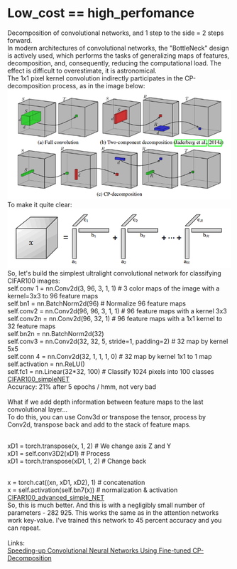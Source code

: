 <H1>Low_cost == high_perfomance<br></H1>
Decomposition of convolutional networks, and 1 step to the side = 2 steps forward.<br>
In modern architectures of convolutional networks, the "BottleNeck" design is actively used, which performs the tasks of generalizing maps of features, decomposition, and, consequently, reducing the computational load. The effect is difficult to overestimate, it is astronomical.<br>
The 1x1 pixel kernel convolution indirectly participates in the CP-decomposition process, as in the image below:<br>
<img src="https://github.com/StasGT/Decomposition/blob/main/1.png" /><br>
To make it quite clear:<br>
<img src="https://github.com/StasGT/Decomposition/blob/main/2.png" /><br>
So, let's build the simplest ultralight convolutional network for classifying CIFAR100 images:<br>
self.conv 1 = nn.Conv2d(3, 96, 3, 1, 1) # 3 color maps of the image with a kernel=3x3 to 96 feature maps<br>
self.bn1 = nn.BatchNorm2d(96) # Normalize 96 feature maps<br>
self.conv2 = nn.Conv2d(96, 96, 3, 1, 1) # 96 feature maps with a kernel 3x3<br>
self.conv2n = nn.Conv2d(96, 32, 1) # 96 feature maps with a 1x1 kernel to 32 feature maps<br>
self.bn2n = nn.BatchNorm2d(32)<br>
self.conv3 = nn.Conv2d(32, 32, 5, stride=1, padding=2) # 32 map by kernel 5x5<br>
self.conn 4 = nn.Conv2d(32, 1, 1, 1, 0) # 32 map by kernel 1x1 to 1 map<br>
self.activation = nn.ReLU()<br>
self.fc1 = nn.Linear(32*32, 100) # Classify 1024 pixels into 100 classes<br>
<a href="https://github.com/StasGT/Decomposition/blob/main/CIFAR100_simpleNET.ipynb">CIFAR100_simpleNET</a><br>
Accuracy: 21% after 5 epochs / hmm, not very bad<br><br>
What if we add depth information between feature maps to the last convolutional layer...<br>
To do this, you can use Conv3d or transpose the tensor, process by Conv2d, transpose back and add to the stack of feature maps.<br><br>

xD1 = torch.transpose(x, 1, 2)   # We change axis Z and Y<br>
xD1 = self.conv3D2(xD1)          # Process<br>
xD1 = torch.transpose(xD1, 1, 2) # Change back<br><br>

x = torch.cat((xn, xD1, xD2), 1) # concatenation<br>
x = self.activation(self.bn7(x)) # normalization & activation<br>
<a href="https://github.com/StasGT/Decomposition/blob/main/CIFAR100_advanced_simple_NET.ipynb">CIFAR100_advanced_simple_NET</a><br>
So, this is much better. And this is with a negligibly small number of parameters - 282 925. This works the same as in the attention networks work key-value. I've trained this network to 45 percent accuracy and you can repeat.<br>
<br>Links:<br>
<a href="https://www.researchgate.net/publication/269935399_Speeding-up_Convolutional_Neural_Networks_Using_Fine-tuned_CP-Decomposition">Speeding-up Convolutional Neural Networks Using Fine-tuned CP-Decomposition</a>
